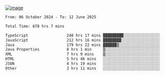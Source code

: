 
[![image](https://github.com/user-attachments/assets/3e37fcfd-5657-4b9d-95f6-80b564699e3f)](https://ayushmaurya.vercel.app)

<!--START_SECTION:waka-->

```txt
From: 06 October 2024 - To: 12 June 2025

Total Time: 678 hrs 7 mins

TypeScript                 248 hrs 17 mins ▓▓▓▓▓▓▓▓▓░░░░░░░░░░░░░░░░   36.44 %
JavaScript                 212 hrs 16 mins ▓▓▓▓▓▓▓▓░░░░░░░░░░░░░░░░░   31.16 %
Java                       179 hrs 22 mins ▓▓▓▓▓▓▒░░░░░░░░░░░░░░░░░░   26.33 %
Java Properties            8 hrs 1 min     ▒░░░░░░░░░░░░░░░░░░░░░░░░   01.18 %
XML                        7 hrs 9 mins    ▒░░░░░░░░░░░░░░░░░░░░░░░░   01.05 %
HTML                       5 hrs 46 mins   ░░░░░░░░░░░░░░░░░░░░░░░░░   00.85 %
JSON                       4 hrs 19 mins   ░░░░░░░░░░░░░░░░░░░░░░░░░   00.63 %
Other                      3 hrs 11 mins   ░░░░░░░░░░░░░░░░░░░░░░░░░   00.47 %
```

<!--END_SECTION:waka-->

<!--
**the-t3ch-wizard/the-t3ch-wizard** is a ✨ _special_ ✨ repository because its `README.md` (this file) appears on your GitHub profile.

Here are some ideas to get you started:

- 🔭 I’m currently working on ...
- 🌱 I’m currently learning ...
- 👯 I’m looking to collaborate on ...
- 🤔 I’m looking for help with ...
- 💬 Ask me about ...
- 📫 How to reach me: ...
- 😄 Pronouns: ...
- ⚡ Fun fact: ...
-->
